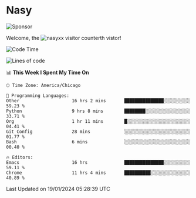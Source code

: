 # Nasy

<!--
<p align="center">
<img height="200" src="https://github-readme-stats.vercel.app/api?username=nasyxx&count_private=true&show_icons=true&theme=dracula&include_all_commits=true"/>
<img height="200" src="https://github-readme-stats.vercel.app/api/top-langs/?username=nasyxx&theme=dracula&hide=html,jupyter+notebook&count_private=true&show_icons=true"/>
</p>

  
----------------
-->

![Sponsor](https://img.shields.io/static/v1.svg?label=Sponsor&message=%E2%9D%A4&logo=GitHub&style=flat&color=pink)
 
Welcome, the ![nasyxx visitor counter](https://count.getloli.com/get/@nasyxx?theme=rule34)th vistor!
 
<!--START_SECTION:waka-->
![Code Time](http://img.shields.io/badge/Code%20Time-4%2C236%20hrs%2036%20mins-blue)

![Lines of code](https://img.shields.io/badge/From%20Hello%20World%20I%27ve%20Written-6.3%20million%20lines%20of%20code-blue)

📊 **This Week I Spent My Time On** 

```text
🕑︎ Time Zone: America/Chicago

💬 Programming Languages: 
Other                    16 hrs 2 mins       ███████████████░░░░░░░░░░   59.23 % 
Python                   9 hrs 8 mins        ████████░░░░░░░░░░░░░░░░░   33.71 % 
Org                      1 hr 11 mins        █░░░░░░░░░░░░░░░░░░░░░░░░   04.41 % 
Git Config               28 mins             ░░░░░░░░░░░░░░░░░░░░░░░░░   01.77 % 
Bash                     6 mins              ░░░░░░░░░░░░░░░░░░░░░░░░░   00.40 % 

🔥 Editors: 
Emacs                    16 hrs              ███████████████░░░░░░░░░░   59.11 % 
Chrome                   11 hrs 4 mins       ██████████░░░░░░░░░░░░░░░   40.89 % 
```


 Last Updated on 19/01/2024 05:28:39 UTC
<!--END_SECTION:waka-->

<!-- ![visitors](https://visitor-badge.laobi.icu/badge?page_id=nasyxx.nasyxx) -->
